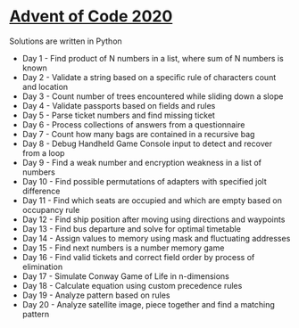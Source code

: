 # [Advent of Code 2020](https://adventofcode.com/2020)
Solutions are written in Python
* Day 1 - Find product of N numbers in a list, where sum of N numbers is known
* Day 2 - Validate a string based on a specific rule of characters count and location
* Day 3 - Count number of trees encountered while sliding down a slope
* Day 4 - Validate passports based on fields and rules
* Day 5 - Parse ticket numbers and find missing ticket
* Day 6 - Process collections of answers from a questionnaire
* Day 7 - Count how many bags are contained in a recursive bag
* Day 8 - Debug Handheld Game Console input to detect and recover from a loop
* Day 9 - Find a weak number and encryption weakness in a list of numbers
* Day 10 - Find possible permutations of adapters with specified jolt difference
* Day 11 - Find which seats are occupied and which are empty based on occupancy rule
* Day 12 - Find ship position after moving using directions and waypoints
* Day 13 - Find bus departure and solve for optimal timetable
* Day 14 - Assign values to memory using mask and fluctuating addresses
* Day 15 - Find next numbers is a number memory game
* Day 16 - Find valid tickets and correct field order by process of elimination
* Day 17 - Simulate Conway Game of Life in n-dimensions
* Day 18 - Calculate equation using custom precedence rules
* Day 19 - Analyze pattern based on rules
* Day 20 - Analyze satellite image, piece together and find a matching pattern 
